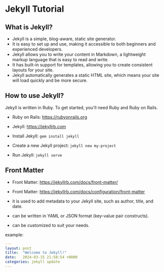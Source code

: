 # Jekyll Tutorial

## What is Jekyll?

- Jekyll is a simple, blog-aware, static site generator.
- It is easy to set up and use, making it accessible to both beginners and experienced developers.
- Jekyll allows you to write your content in Markdown, a lightweight markup language that is easy to read and write.
- It has built-in support for templates, allowing you to create consistent layouts for your site.
- Jekyll automatically generates a static HTML site, which means your site will load quickly and be more secure.

## How to use Jekyll?

Jekyll is written in Ruby. To get started, you'll need Ruby and Ruby on Rails.
- Ruby on Rails: https://rubyonrails.org

- Jekyll: https://jekyllrb.com

- Install Jekyll: `gem install jekyll`
- Create a new Jekyll project: `jekyll new my-project`
- Run Jekyll: `jekyll serve`

## Front Matter

- Front Matter: https://jekyllrb.com/docs/front-matter/
- Front Matter: https://jekyllrb.com/docs/configuration/front-matter

- it is used to add metadata to your Jekyll site, such as author, title, and date.
- can be written in YAML or JSON format (key-value pair constructs).
- can be customized to suit your needs.

example:

```yaml
---
layout: post
title:  "Welcome to Jekyll!"
date:   2024-03-15 21:58:54 +0000
categories: jekyll update
---
```
